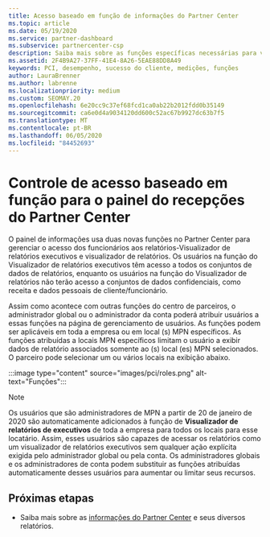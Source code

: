 ```yaml
---
title: Acesso baseado em função de informações do Partner Center
ms.topic: article
ms.date: 05/19/2020
ms.service: partner-dashboard
ms.subservice: partnercenter-csp
description: Saiba mais sobre as funções específicas necessárias para ver os relatórios de informações do Partner Center. Isso inclui as funções do Visualizador de relatórios executivo e do Visualizador de relatórios.
ms.assetid: 2F4B9A27-37FF-41E4-8A26-5EAE88DD8A49
keywords: PCI, desempenho, sucesso do cliente, medições, funções
author: LauraBrenner
ms.author: labrenne
ms.localizationpriority: medium
ms.custom: SEOMAY.20
ms.openlocfilehash: 6e20cc9c37ef68fcd1ca0ab22b2012fdd0b35149
ms.sourcegitcommit: ca6e0d4a9034120dd600c52ac67b9927dc63b7f5
ms.translationtype: MT
ms.contentlocale: pt-BR
ms.lasthandoff: 06/05/2020
ms.locfileid: "84452693"
---
```

# <a name="role-based-access-control-to-the-partner-center-insights-dashboard"></a>Controle de acesso baseado em função para o painel do recepções do Partner Center

O painel de informações usa duas novas funções no Partner Center para gerenciar o acesso dos funcionários aos relatórios-Visualizador de relatórios executivos e visualizador de relatórios.  Os usuários na função do Visualizador de relatórios executivos têm acesso a todos os conjuntos de dados de relatórios, enquanto os usuários na função do Visualizador de relatórios não terão acesso a conjuntos de dados confidenciais, como receita e dados pessoais de cliente/funcionário.  

Assim como acontece com outras funções do centro de parceiros, o administrador global ou o administrador da conta poderá atribuir usuários a essas funções na página de gerenciamento de usuários. As funções podem ser aplicáveis em toda a empresa ou em local (s) MPN específicos. As funções atribuídas a locais MPN específicos limitam o usuário a exibir dados de relatório associados somente ao (s) local (es) MPN selecionados. O parceiro pode selecionar um ou vários locais na exibição abaixo.

:::image type="content" source="images/pci/roles.png" alt-text="Funções":::

>[!Note]
> Os usuários que são administradores de MPN a partir de 20 de janeiro de 2020 são automaticamente adicionados à função de **Visualizador de relatórios de executivos** de toda a empresa para todos os locais para esse locatário. Assim, esses usuários são capazes de acessar os relatórios como um visualizador de relatórios executivos sem qualquer ação explícita exigida pelo administrador global ou pela conta. Os administradores globais e os administradores de conta podem substituir as funções atribuídas automaticamente desses usuários para aumentar ou limitar seus recursos.

## <a name="next-steps"></a>Próximas etapas

- Saiba mais sobre as [informações do Partner Center](partner-center-insights.md) e seus diversos relatórios.
